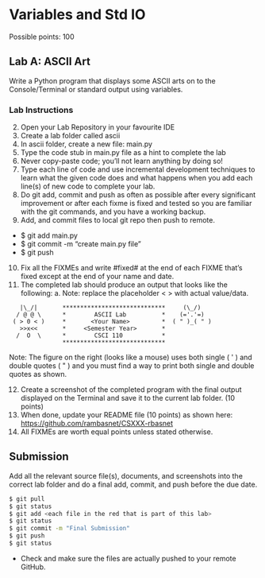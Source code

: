 # Variables and Std IO

Possible points: 100

## Lab A: ASCII Art

Write a Python program that displays some ASCII arts on to the Console/Terminal or standard output using variables.

### Lab Instructions

2. Open your Lab Repository in your favourite IDE
3. Create a lab folder called ascii
4. In ascii folder, create a new file: main.py
5. Type the code stub in main.py file as a hint to complete the lab
6. Never copy-paste code; you’ll not learn anything by doing so!
7. Type each line of code and use incremental development techniques to learn what the given code does and what happens when you add each line(s) of new code to complete your lab.
8. Do git add, commit and push as often as possible after every significant improvement or after each fixme is fixed and tested so you are familiar with the git commands, and you have a working backup.
9. Add, and commit files to local git repo then push to remote.

- $ git add main.py
- $ git commit -m “create main.py file”
- $ git push

10. Fix all the FIXMEs and write #fixed# at the end of each FIXME that’s fixed except at the end of your name and date.
11. The completed lab should produce an output that looks like the following:
    a. Note: replace the placeholder < > with actual value/data.

```
   |\_/|       *****************************     (\_/)
  / @ @ \      *        ASCII Lab          *    (='.'=)
 ( > 0 < )     *       <Your Name>         *  ( " )_( " )
   >>x<<       *     <Semester Year>       *
  /  O  \      *        CSCI 110           *
               *****************************
```

Note: The figure on the right (looks like a mouse) uses both single ( ' ) and double quotes ( " ) and you must find a way to print both single and double quotes as shown.

12. Create a screenshot of the completed program with the final output displayed on the Terminal and save it to the current lab folder. (10 points)
13. When done, update your README file (10 points) as shown here: https://github.com/rambasnet/CSXXX-rbasnet
14. All FIXMEs are worth equal points unless stated otherwise.

## Submission

Add all the relevant source file(s), documents, and screenshots into the correct lab folder and do a final add, commit, and push before the due date.

```bash
$ git pull
$ git status
$ git add <each file in the red that is part of this lab>
$ git status
$ git commit -m "Final Submission"
$ git push
$ git status
```

- Check and make sure the files are actually pushed to your remote GitHub.
